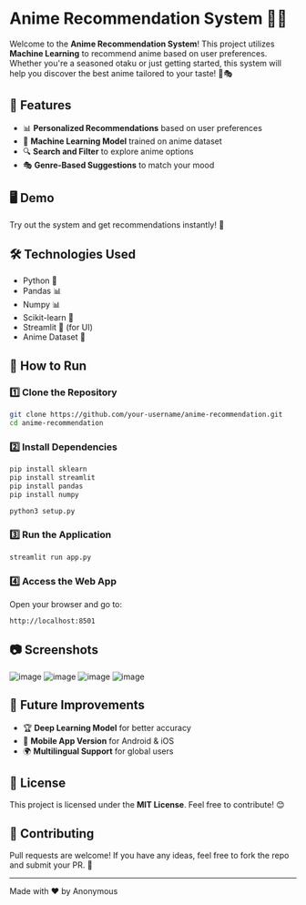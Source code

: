 # Anime Recommendation System 🎥🤖

Welcome to the **Anime Recommendation System**! This project utilizes **Machine Learning** to recommend anime based on user preferences. Whether you're a seasoned otaku or just getting started, this system will help you discover the best anime tailored to your taste! 🎌🎭

## 📌 Features

- 📊 **Personalized Recommendations** based on user preferences
- 🧠 **Machine Learning Model** trained on anime dataset
- 🔍 **Search and Filter** to explore anime options
- 🎭 **Genre-Based Suggestions** to match your mood

## 🖥️ Demo



Try out the system and get recommendations instantly! 🚀

## 🛠️ Technologies Used

- Python 🐍
- Pandas 📊
- Numpy 📊
- Scikit-learn 🤖
- Streamlit 🎨 (for UI)
- Anime Dataset 📜

## 🚀 How to Run

### 1️⃣ Clone the Repository

```bash
git clone https://github.com/your-username/anime-recommendation.git
cd anime-recommendation
```

### 2️⃣ Install Dependencies

```bash
pip install sklearn
pip install streamlit
pip install pandas
pip install numpy

python3 setup.py
```

### 3️⃣ Run the Application

```bash
streamlit run app.py
```

### 4️⃣ Access the Web App

Open your browser and go to:

```
http://localhost:8501
```

## 📷 Screenshots

![image](https://github.com/user-attachments/assets/c05ffb04-d21d-405a-b8f1-3de7f4f96bc2)
![image](https://github.com/user-attachments/assets/b8a78973-0cd4-4b78-878f-29e200d7a6d1)
![image](https://github.com/user-attachments/assets/671c57be-3b8f-4b09-9b72-b4566340101d)
![image](https://github.com/user-attachments/assets/86638d69-e11c-4895-bc58-373eb1d60b17)



## 📌 Future Improvements

- 🏆 **Deep Learning Model** for better accuracy
- 📱 **Mobile App Version** for Android & iOS
- 🌍 **Multilingual Support** for global users

## 📜 License

This project is licensed under the **MIT License**. Feel free to contribute! 😊

## 🤝 Contributing

Pull requests are welcome! If you have any ideas, feel free to fork the repo and submit your PR. 🚀

---

Made with ❤️ by Anonymous


 
